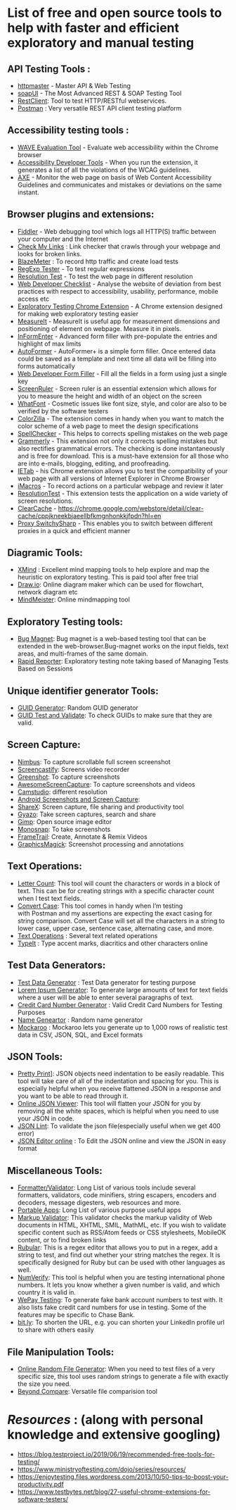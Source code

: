 # List of free and open source tools to help with faster and efficient exploratory and manual testing

## API Testing Tools :
* [httpmaster](https://www.httpmaster.net/) - Master API & Web Testing
* [soapUI](https://www.soapui.org/) - The Most Advanced REST & SOAP Testing Tool
* [RestClient](https://github.com/wiztools/rest-client):  Tool to test HTTP/RESTful webservices.
* [Postman](https://www.getpostman.com/) : Very versatile REST API client testing platform

## Accessibility testing tools :
* [WAVE Evaluation Tool](https://chrome.google.com/webstore/detail/wave-evaluation-tool/jbbplnpkjmmeebjpijfedlgcdilocofh) - Evaluate web accessibility within the Chrome browser
* [Accessibility Developer Tools](https://chrome.google.com/webstore/detail/accessibility-developer-t/fpkknkljclfencbdbgkenhalefipecmb?hl=en) - When you run the extension, it generates a list of all the violations of the WCAG guidelines.
* [AXE](https://chrome.google.com/webstore/detail/axe/lhdoppojpmngadmnindnejefpokejbdd) - Monitor the web page on basis of Web Content Accessibility Guidelines and communicates and mistakes or deviations on the same instant.


## Browser plugins and extensions:
* [Fiddler](https://www.telerik.com/fiddler) - Web debugging tool which logs all HTTP(S) traffic between your computer and the Internet
* [Check My Links](https://chrome.google.com/webstore/detail/check-my-links/ojkcdipcgfaekbeaelaapakgnjflfglf?hl=en-GB) : Link checker that crawls through your webpage and looks for broken links.
* [BlazeMeter](https://www.blazemeter.com/) : To record http traffic and create load tests
* [RegExp Tester](https://github.com/jarrodek/RegexpTester) - To test regular expressions
* [Resolution Test](https://chrome.google.com/webstore/detail/resolution-test/idhfcdbheobinplaamokffboaccidbal) - To test the web page in different resolution
* [Web Developer Checklist](https://chrome.google.com/webstore/detail/web-developer-checklist/iahamcpedabephpcgkeikbclmaljebjp) - Analyse 
the website of deviation from best practices with respect to accessibility, usability, performance, mobile access etc
* [Exploratory Testing Chrome Extension](https://chrome.google.com/webstore/detail/exploratory-testing-chrom/khigmghadjljgjpamimgjjmpmlbgmekj) - A Chrome extension designed for making web exploratory testing easier
* [MeasureIt](https://chrome.google.com/webstore/detail/measureit/keoagpbljgpdoldcmfpgicnpijmfompi?hl=en) - MeasureIt is useful app for measurement dimensions and positioning of element on webpage. Measure it in pixels.
* [InFormEnter](https://chrome.google.com/webstore/detail/informenter%20/becedogggoaicbphcoimgpmhodofcfck?hl=en) - Advanced form filler with pre-populate the entries and highlight of max limits
* [AutoFormer](https://chrome.google.com/webstore/detail/autoformer%20/cjefgijpbofijpnfpncbjajignkcbbod?hl=en) - AutoFormer+ is a simple form filler. Once entered data could be saved as a template and next time all data will be filling into forms automatically
* [Web Developer Form Filler](https://www.testbytes.net/blog/27-useful-chrome-extensions-for-software-testers/) - Fill all the fields in a form using just a single key
* [ScreenRuler](https://chrome.google.com/webstore/detail/page-ruler/emliamioobfffbgcfdchabfibonehkme?hl=en) - Screen ruler is an essential extension which allows for you to measure the height and width of an object on the screen
* [WhatFont](https://chrome.google.com/webstore/detail/whatfont/jabopobgcpjmedljpbcaablpmlmfcogm?hl=en) - Cosmetic issues like font size, style, and color are also to be verified by the software testers
* [ColorZilla](https://www.colorzilla.com/) - The extension comes in handy when you want to match the color scheme of a web page to meet the design specifications
* [SpellChecker](http://www.reverso.net/spell-checker/english-spelling-grammar/) - This helps to corrects spelling mistakes on the web page
* [Grammerly](https://app.grammarly.com/?network=g&utm_source=google&matchtype=e&gclid=Cj0KCQjwj9LkBRDnARIsAGQ-hUcMQ-LFksh4tLKXUj6H2ORog2bIoaqC4zH2QRXhGRDSfnXTWXJofDwaAmbiEALw_wcB&placement=&q=brand&utm_content=229881030226&utm_campaign=brand_f1&utm_medium=cpc&utm_term=grammarly) - This extension not only it corrects spelling mistakes but also rectifies grammatical errors. The checking is done instantaneously and is free for download. This is a must-have extension for all those who are into e-mails, blogging, editing, and proofreading.
* [IETab](https://chrome.google.com/webstore/detail/ie-tab/hehijbfgiekmjfkfjpbkbammjbdenadd?hl=en) - his Chrome extension allows you to test the compatibility of your web page with all versions of Internet Explorer in Chrome Browser
* [iMacros](https://imacros.net/) - To record actions on a particular webpage and review it later
* [ResolutionTest](https://chrome.google.com/webstore/detail/resolution-test/idhfcdbheobinplaamokffboaccidbal?hl=en) - This extension tests the application on a wide variety of screen resolutions.
* [ClearCache](https://chrome.google.com/webstore/detail/clear-cache/cppjkneekbjaeellbfkmgnhonkkjfpdn?hl=en) - https://chrome.google.com/webstore/detail/clear-cache/cppjkneekbjaeellbfkmgnhonkkjfpdn?hl=en
* [Proxy SwitchySharp](hhttps://chrome.google.com/webstore/detail/proxy-switchysharp/dpplabbmogkhghncfbfdeeokoefdjegm?hl=en) - This enables you to switch between different proxies in a quick and efficient manner

## Diagramic Tools:
* [XMind](https://www.xmind.net/) : Excellent mind mapping tools to help explore and map the heuristic on exploratory testing. This is paid tool after free trial
* [Draw.io](https://www.draw.io/): Online diagram maker which can be used for flowchart, network diagram etc
* [MindMeister](https://www.mindmeister.com): Online mindmapping tool

## Exploratory Testing tools:
* [Bug Magnet](https://bugmagnet.org/): Bug magnet is a web-based testing tool that can be extended in the web-browser.Bug-magnet works on the input fields, text areas, and multi-frames of the same domain. 
* [Rapid Reporter](http://testing.gershon.info/reporter/): Exploratory testing note taking based of Managing Tests Based on Sessions

## Unique identifier generator Tools: 
* [GUID Generator](https://www.guidgenerator.com/): Random GUID generator
* [GUID Test and Validate](http://guid.us/Test/GUID): To check GUIDs to make sure that they are valid. 

## Screen Capture:
* [Nimbus](https://chrome.google.com/webstore/detail/nimbus-screenshot-screen/bpconcjcammlapcogcnnelfmaeghhagj?hl=en): To capture scrollable full screen screenshot
* [Screencastify](https://chrome.google.com/webstore/detail/screencastify-screen-vide/mmeijimgabbpbgpdklnllpncmdofkcpn?hl=en): Screens video recorder
* [Greenshot](https://getgreenshot.org/): To capture screenshots
* [AwesomeScreenCapture](http://www.awesomescreenshot.com/): To capture screenshots and videos
* [Camstudio](https://camstudio.org/): different resolution
* [Android Screenshots and Screen Capture](https://sourceforge.net/projects/ashot/): 
* [ShareX](https://getsharex.com/): Screen capture, file sharing and productivity tool
* [Gyazo](https://gyazo.com/en): Take screen captures, search and share
* [Gimp](https://www.gimp.org/): Open source image editor
* [Monosnap](https://monosnap.com/welcome): To take screenshots
* [FrameTrail](https://frametrail.org/): Create, Annotate & Remix Videos
* [GraphicsMagick](http://www.graphicsmagick.org/index.html): Screenshot processing and annotations

## Text Operations: 
* [Letter Count](https://www.lettercount.com/): This tool will count the characters or words in a block of text. This can be for creating strings with a specific character count when I test text fields.
* [Convert Case](https://convertcase.net/): This tool comes in handy when I’m testing with Postman and my assertions are expecting the exact casing for string comparison. Convert Case will set all the characters in a string to lower case, upper case, sentence case, alternating case, and more.
* [Text Operations](https://pinetools.com/c-text-lists/) : Several text related operations
* [TypeIt](https://www.typeit.org/) : Type accent marks, diacritics and other characters online

## Test Data Generators: 
* [Test Data Generator](http://www.generatedata.com/#generator) : Test Data generator for testing purpose
* [Lorem Ipsum Generator](http://www.loremipsum.de/index_e.html): To generate large amounts of text for text fields where a user will be able to enter several paragraphs of text.
* [Credit Card Number Generator](http://www.getcreditcardnumbers.com/) : Valid Credit Card Numbers for Testing Purposes 
* [Name Geneartor](https://www.fakenamegenerator.com/) : Random name generator
* [Mockaroo](https://www.mockaroo.com/) : Mockaroo lets you generate up to 1,000 rows of realistic test data in CSV, JSON, SQL, and Excel formats

## JSON Tools: 
* [Pretty Print](http://jsonprettyprint.com/)]: JSON objects need indentation to be easily readable. This tool will take care of all of the indentation and spacing for you. This is especially helpful when you receive flattened JSON in a response and you want to be able to read through it.
* [Online JSON Viewer](http://jsonviewer.stack.hu/): This tool will flatten your JSON for you by removing all the white spaces, which is helpful when you need to use your JSON in code.
* [JSON Lint](https://jsonlint.com/): To validate the json file(especially useful when we get 400 error)
* [JSON Editor online](https://jsoneditoronline.org/) : To Edit the JSON online and view the JSON in easy format

## Miscellaneous Tools:
* [Formatter/Validator](https://www.freeformatter.com/): Long List of various tools include several formatters, validators, code minifiers, string escapers, encoders and decoders, message digesters, web resources and more.
* [Portable Apps](https://portableapps.com/apps): Long List of various purpose useful apps
* [Markup Validator](https://validator.w3.org/): This validator checks the markup validity of Web documents in HTML, XHTML, SMIL, MathML, etc. If you wish to validate specific content such as RSS/Atom feeds or CSS stylesheets, MobileOK content, or to find broken links
* [Rubular](https://rubular.com/r/bsCRGzMcYE): This is a regex editor that allows you to put in a regex, add a string to test, and find out whether your string matches the regex. It is specifically designed for Ruby but can be used with other languages as well.
* [NumVerify](https://numverify.com/): This tool is helpful when you are testing international phone numbers. It lets you know whether a given number is valid, and which country it is valid in.
* [WePay Testing](https://developer.wepay.com/docs/articles/testing): To generate fake bank account numbers to test with. It also lists fake credit card numbers for use in testing. Some of the features may be specific to Chase Bank.
* [bit.ly](https://bit.ly): To shorten the URL, e.g. you can shorten your LinkedIn profile url to share with others easily

## File Manipulation Tools:
* [Online Random File Generator](https://pinetools.com/random-file-generator): When you need to test files of a very specific size, this tool uses random strings to generate a file with exactly the size you need.
* [Beyond Compare](https://www.scootersoftware.com/download.php): Versatile file comparision tool

# *Resources* : (along with personal knowledge and extensive googling)
* https://blog.testproject.io/2019/06/19/recommended-free-tools-for-testing/
* https://www.ministryoftesting.com/dojo/series/resources/
* https://enjoytesting.files.wordpress.com/2013/10/50-tips-to-boost-your-productivity.pdf
* https://www.testbytes.net/blog/27-useful-chrome-extensions-for-software-testers/